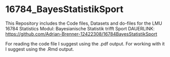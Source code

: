 # 16784_BayesStatistikSport

This Repository includes the Code files, Datasets and do-files for the LMU 16784 Statistics Modul: Bayesianische Statistik trifft Sport 
DAUERLINK:
https://github.com/Adrian-Brenner-12422308/16784BayesStatistikSport


For reading the code file I suggest using the .pdf output. For working with it I suggest using the .Rmd output.
